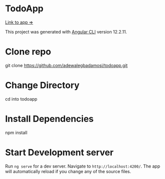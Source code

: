 # TodoApp
[Link to app =>](http://todo-plan.s3-website.us-east-2.amazonaws.com/)

This project was generated with [Angular CLI](https://github.com/angular/angular-cli) version 12.2.11.

# Clone repo
 git clone  https://github.com/adewalegbadamosi/todoapp.git

# Change Directory
cd into todoapp

# Install Dependencies
npm install

# Start Development server

Run `ng serve` for a dev server. Navigate to `http://localhost:4200/`. The app will automatically reload if you change any of the source files.







